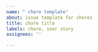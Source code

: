 ```yaml
---
name: " chore template"
about: issue template for chores
title: chore title
labels: chore, user story
assignees: ''

---
```



